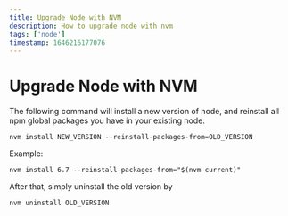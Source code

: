 ```yaml
---
title: Upgrade Node with NVM
description: How to upgrade node with nvm
tags: ['node']
timestamp: 1646216177076
---
```


# Upgrade Node with NVM

The following command will install a new version of node, and reinstall all npm global packages you have in your existing node.

```
nvm install NEW_VERSION --reinstall-packages-from=OLD_VERSION
```

Example:

```
nvm install 6.7 --reinstall-packages-from="$(nvm current)"
```

After that, simply uninstall the old version by

```
nvm uninstall OLD_VERSION
```

<PostDate />
<PageTags />
